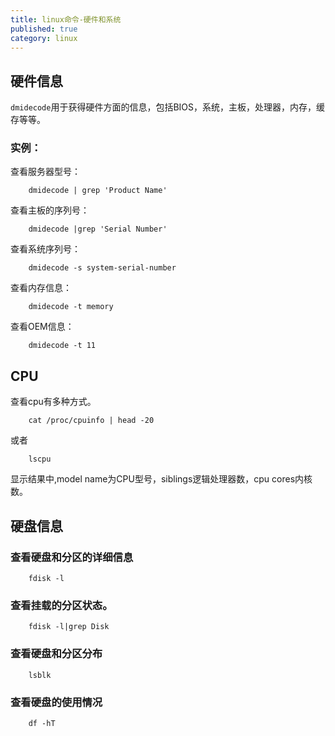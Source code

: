 ```yaml
---
title: linux命令-硬件和系统
published: true
category: linux
---
```



## 硬件信息
`dmidecode`用于获得硬件方面的信息，包括BIOS，系统，主板，处理器，内存，缓存等等。

### 实例：
查看服务器型号：
```
	dmidecode | grep 'Product Name'
```
查看主板的序列号：
```
	dmidecode |grep 'Serial Number'
```
查看系统序列号：
```
	dmidecode -s system-serial-number
```
查看内存信息：
```
	dmidecode -t memory
```
查看OEM信息：
```
	dmidecode -t 11
```

## CPU
查看cpu有多种方式。
```
	cat /proc/cpuinfo | head -20
```
或者
```
	lscpu
```
显示结果中,model name为CPU型号，siblings逻辑处理器数，cpu cores内核数。

## 硬盘信息
### 查看硬盘和分区的详细信息
```
	fdisk -l
```
### 查看挂载的分区状态。
```
	fdisk -l|grep Disk
```
### 查看硬盘和分区分布
```
	lsblk
```
### 查看硬盘的使用情况
```
	df -hT
```

	
